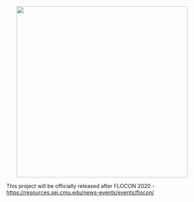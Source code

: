 
<center><img src="https://github.com/counterflow-ai/dragonfly-mle/blob/master/doc/images/dragonflymle.png" width="450"></center>



This project will be officially released after FLOCON 2020 - https://resources.sei.cmu.edu/news-events/events/flocon/
